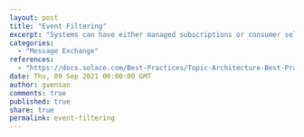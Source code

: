 ```yaml
---
layout: post
title: "Event Filtering"
excerpt: "Systems can have either managed subscriptions or consumer self-serve subscriptions. These subscriptions add fine-grained filtering to allow consumers to receive exactly the data they need from the mesh. Without this fine-grained filtering, intermediary processes in the system would be responsible for receiving, filtering, and re-publishing data."
categories:
  - "Message Exchange"
references:
  - "https://docs.solace.com/Best-Practices/Topic-Architecture-Best-Practices.htm"
date: Thu, 09 Sep 2021 00:00:00 GMT
author: gvensan
comments: true
published: true
share: true
permalink: event-filtering
---
```

